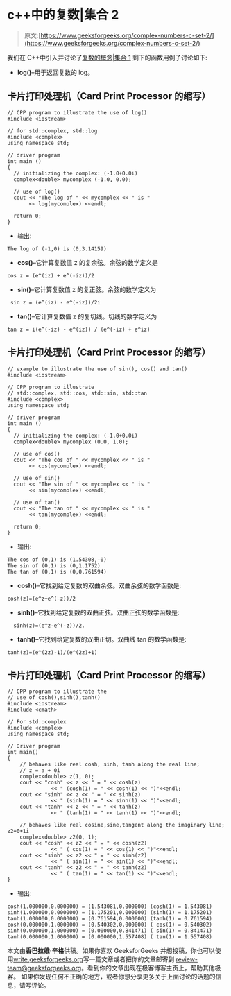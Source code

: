 # c++中的复数|集合 2

> 原文:[https://www.geeksforgeeks.org/complex-numbers-c-set-2/](https://www.geeksforgeeks.org/complex-numbers-c-set-2/)

我们在 C++中引入并讨论了[复数的概念|集合 1](https://www.geeksforgeeks.org/complex-numbers-c-set-1/)
剩下的函数用例子讨论如下:

*   **log()**–用于返回复数的 log。

## 卡片打印处理机（Card Print Processor 的缩写）

```
// CPP program to illustrate the use of log()
#include <iostream>    

// for std::complex, std::log
#include <complex>
using namespace std;

// driver program
int main ()
{   
  // initializing the complex: (-1.0+0.0i)
  complex<double> mycomplex (-1.0, 0.0);

  // use of log()
  cout << "The log of " << mycomplex << " is "
       << log(mycomplex) <<endl;

  return 0;
}
```

*   输出:

```
The log of (-1,0) is (0,3.14159)
```

*   **cos()**–它计算复数值 z 的复余弦。余弦的数学定义是

```
cos z = (e^(iz) + e^(-iz))/2
```

*   **sin()**–它计算复数值 z 的复正弦。余弦的数学定义为

```
 sin z = (e^(iz) - e^(-iz))/2i
```

*   **tan()**–它计算复数值 z 的复切线。切线的数学定义为

```
tan z = i(e^(-iz) - e^(iz)) / (e^(-iz) + e^iz)
```

## 卡片打印处理机（Card Print Processor 的缩写）

```
// example to illustrate the use of sin(), cos() and tan()
#include <iostream>    

// CPP program to illustrate
// std::complex, std::cos, std::sin, std::tan
#include <complex>
using namespace std;

// driver program
int main ()
{   
  // initializing the complex: (-1.0+0.0i)
  complex<double> mycomplex (0.0, 1.0);

  // use of cos()
  cout << "The cos of " << mycomplex << " is "
       << cos(mycomplex) <<endl;

  // use of sin()
  cout << "The sin of " << mycomplex << " is "
       << sin(mycomplex) <<endl;

  // use of tan()
  cout << "The tan of " << mycomplex << " is "
       << tan(mycomplex) <<endl;

  return 0;
}
```

*   输出:

```
The cos of (0,1) is (1.54308,-0)
The sin of (0,1) is (0,1.1752)
The tan of (0,1) is (0,0.761594)
```

*   **cosh()**–它找到给定复数的双曲余弦。双曲余弦的数学函数是:

```
cosh(z)=(e^z+e^(-z))/2
```

*   **sinh()**–它找到给定复数的双曲正弦。双曲正弦的数学函数是:

```
  sinh(z)=(e^z-e^(-z))/2.
```

*   **tanh()**–它找到给定复数的双曲正切。双曲线 tan 的数学函数是:

```
tanh(z)=(e^(2z)-1)/(e^(2z)+1)
```

## 卡片打印处理机（Card Print Processor 的缩写）

```
// CPP program to illustrate the
// use of cosh(),sinh(),tanh()
#include <iostream>
#include <cmath>

// For std::complex
#include <complex>
using namespace std;

// Driver program
int main()
{      
    // behaves like real cosh, sinh, tanh along the real line;
    // z = a + 0i
    complex<double> z(1, 0);
    cout << "cosh" << z << " = " << cosh(z)
              << " (cosh(1) = " << cosh(1) << ")"<<endl;
    cout << "sinh" << z << " = " << sinh(z)
              << " (sinh(1) = " << sinh(1) << ")"<<endl;
    cout << "tanh" << z << " = " << tanh(z)
              << " (tanh(1) = " << tanh(1) << ")"<<endl;

    // behaves like real cosine,sine,tangent along the imaginary line; z2=0+1i
    complex<double> z2(0, 1);
    cout << "cosh" << z2 << " = " << cosh(z2)
              << " ( cos(1) = " << cos(1) << ")"<<endl;
    cout << "sinh" << z2 << " = " << sinh(z2)
              << " ( sin(1) = " << sin(1) << ")"<<endl;
    cout << "tanh" << z2 << " = " << tanh(z2)
              << " ( tan(1) = " << tan(1) << ")"<<endl;
}
```

*   输出:

```
cosh(1.000000,0.000000) = (1.543081,0.000000) (cosh(1) = 1.543081)
sinh(1.000000,0.000000) = (1.175201,0.000000) (sinh(1) = 1.175201)
tanh(1.000000,0.000000) = (0.761594,0.000000) (tanh(1) = 0.761594)
cosh(0.000000,1.000000) = (0.540302,0.000000) ( cos(1) = 0.540302)
sinh(0.000000,1.000000) = (0.000000,0.841471) ( sin(1) = 0.841471)
tanh(0.000000,1.000000) = (0.000000,1.557408) ( tan(1) = 1.557408)
```

本文由**香巴拉维·辛格**供稿。如果你喜欢 GeeksforGeeks 并想投稿，你也可以使用[write.geeksforgeeks.org](http://www.write.geeksforgeeks.org)写一篇文章或者把你的文章邮寄到 review-team@geeksforgeeks.org。看到你的文章出现在极客博客主页上，帮助其他极客。
如果你发现任何不正确的地方，或者你想分享更多关于上面讨论的话题的信息，请写评论。